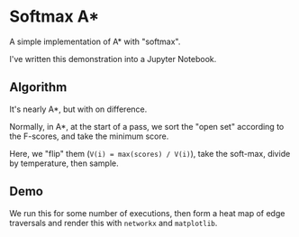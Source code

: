 # Softmax A*

A simple implementation of A* with "softmax".

I've written this demonstration into a Jupyter Notebook.

## Algorithm

It's nearly A*, but with on difference.

Normally, in A*, at the start of a pass, we sort the "open set" according to the F-scores, and take the minimum score.

Here, we "flip" them (`V(i) = max(scores) / V(i)`), take the soft-max, divide by temperature, then sample.

## Demo

We run this for some number of executions, then form a heat map of edge traversals and render this with `networkx` and `matplotlib`.


